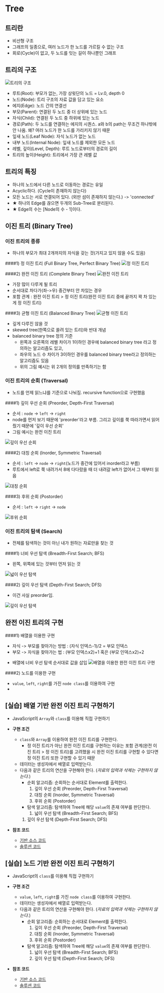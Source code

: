 # Tree

## 트리란

- 비선형 구조
- 그래프의 일종으로, 여러 노드가 한 노드를 가르킬 수 없는 구조
- 회로(Cycle)이 없고, 두 노드를 잇는 길이 하나뿐인 그래프

## 트리의 구조

![트리의 구조](img/1.png)

- 루트(Root): 부모가 없는, 가장 상윗단의 노드 = Lv.0, depth 0
- 노드(Node): 트리 구조의 자료 값을 담고 있는 요소
- 에지(Edge): 노드 간의 연결선
- 부모(Parent): 연결된 두 노드 중 더 상위에 있는 노드
- 자식(Child): 연결된 두 노드 중 하위에 있는 노드
- 경로(Path): 두 노드를 연결하는 에지의 시퀀스. a와 b의 path는 무조건 하나밖에 안 나옴. 왜? 여러 노드가 한 노드를 가리키지 않기 때문
- 잎새 노드(Leaf Node): 자식 노드가 없는 노드
- 내부 노드(Internal Node): 잎새 노드를 제외한 모든 노드
- 레벨, 깊이(Level, Depth): 루트 노드로부터의 경로의 길이
- 트리의 높이(Height): 트리에서 가장 큰 레벨 값

## 트리의 특징

- 하나의 노드에서 다른 노드로 이동하는 경로는 유일
- Acyclic하다. (Cycle이 존재하지 않는다)
- 모든 노드는 서로 연결되어 있다. (외딴 섬이 존재하지 않는다.) -> 'connected'
- ★ 하나의 Edge를 끊으면 두개의 Sub-Tree로 분리된다.
- ★ Edge의 수는 [Node의 수 - 1]이다.

## 이진 트리 (Binary Tree)

### 이진 트리의 종류

* 하나의 부모가 최대 2개까지의 자식을 갖는 것(가지고 있지 않을 수도 있음)

####1) 정 이진 트리 (Full Binary Tree, Perfect Binary Tree)
![정 이진 트리](img/2.png)

####2) 완전 이진 트리 (Complete Binary Tree)
![완전 이진 트리](img/3.png)

- 가장 많이 다루게 될 트리
- 순서대로 차다가(좌->우) 중간부터 안 차있는 경우
- 포함 관계 : 완전 이진 트리 > 정 이진 트리(완전 이진 트리 중에 끝까지 꽉 차 있는 게 정 이진 트리)

####3) 균형 이진 트리 (Balanced Binary Tree)
![균형 이진 트리](img/4.png)

* 깊게 다루진 않을 것
* skewed tree(한쪽으로 쏠려 있는 트리)와 반대 개념
* balanced binary tree 정의 기준
  * 왼쪽과 오른쪽의 레벨 차이가 1이하인 경우에 balanced binary tree 라고 정의하는 알고리즘도 있고, 
  * 좌우의 노드 수 차이가 3이하인 경우를 balanced binary tree라고 정의하는 알고리즘도 있음
  * 위의 그림 예시는 위 2개의 정의를 만족하기는 함

### 이진 트리의 순회 (Traversal)

* 노드를 언제 읽느냐를 기준으로 나눠짐. recursive function으로 구현했음

####1) 깊이 우선 순회 (Preorder, Depth-First Traversal) 

* 순서 : `node` -> `left` -> `right`
* node를 먼저 보기 때문에 'preorder'라고 부름. 그리고 깊이를 쭉 따라가면서 읽어줬기 때문에 '깊이 우선 순회'
* 그림 예시는 완전 이진 트리

![깊이 우선 순회](img/5.png)

####2) 대칭 순회 (Inorder, Symmetric Traversal) 

* 순서 : `left` -> `node` -> `right`(노드가 중간에 있어서 inorder라고 부름)
* 루트에서 left로 쭉 내려가서 8에 다다랐을 때 더 내려갈 left가 없어서 그 때부터 읽음

![대칭 순회](img/6.png)

####3) 후위 순회 (Postorder) 

* 순서 : `left` -> `right` -> `node`

![후위 순회](img/7.png)

### 이진 트리의 탐색 (Search)

* 전체를 탐색하는 것이 아닌 내가 원하는 자료만을 찾는 것

####1) 너비 우선 탐색 (Breadth-First Search; BFS)

* 왼쪽, 위쪽에 있는 것부터 먼저 읽는 것

![넓이 우선 탐색](img/8.png)

####2) 깊이 우선 탐색 (Depth-First Search; DFS)

* 이건 사실 preorder임.

![깊이 우선 탐색](img/9.png)

## 완전 이진 트리의 구현

####1) 배열을 이용한 구현

* 자식 -> 부모를 찾아가는 방법 : (자식 인덱스-1)/2 = 부모 인덱스 
* 부모 -> 자식을 찾아가는 법 : (부모 인덱스x2)+1 혹은 (부모 인덱스x2)+2

- 배열에 너비 우선 탐색 순서대로 값을 삽입
![배열을 이용한 완전 이진 트리 구현](img/10.png)

####2) 노드를 이용한 구현

- `value`, `left`, `right`를 가진 `node class`를 이용하여 구현
- 

## [실습] 배열 기반 완전 이진 트리 구현하기

- JavaScript의 `Array`와 `class`를 이용해 직접 구현하기
- **구현 조건**
  - `class`와 `Array`를 이용하여 완전 이진 트리를 구현한다.
    - 정 이진 트리가 아닌 완전 이진 트리를 구현하는 이유는 포함 관계(완전 이진 트리 > 정 이진 트리)를 고려했을 시 완전 이진 트리를 구현할 수 있다면 정 이진 트리 또한 구현할 수 있기 때문
  - 데이터는 생성자에서 배열로 입력받는다.
  - 다음과 같은 트리의 연산을 구현해야 한다. (*자료의 입력과 삭제는 구현하지 않는다.*)
    - 순회 알고리즘: 순회하는 순서대로 Element를 출력한다.
      1. 깊이 우선 순회 (Preorder, Depth-First Traversal)
      1. 대칭 순회 (Inorder, Symmetric Traversal)
      1. 후위 순회 (Postorder)
    - 탐색 알고리즘: 탐색하여 Tree에 해당 `value`의 존재 여부를 판단한다.
      1. 넓이 우선 탐색 (Breadth-First Search; BFS)
    1. 깊이 우선 탐색 (Depth-First Search; DFS)
  
- **참조 코드**
  - [기반 소스 코드](src/array/before.js)
  - [솔루션 코드](src/array/after.js)

## [실습] 노드 기반 완전 이진 트리 구현하기

- JavaScript의 `class`를 이용해 직접 구현하기
- **구현 조건**
  - `value`, `left`, `right`를 가진 `node class`를 이용하여 구현한다.
  - 데이터는 생성자에서 배열로 입력받는다.
  - 다음과 같은 트리의 연산을 구현해야 한다. (*자료의 입력과 삭제는 구현하지 않는다.*)
    - 순회 알고리즘: 순회하는 순서대로 Element를 출력한다.
      1. 깊이 우선 순회 (Preorder, Depth-First Traversal)
      1. 대칭 순회 (Inorder, Symmetric Traversal)
      1. 후위 순회 (Postorder)
    - 탐색 알고리즘: 탐색하여 Tree에 해당 `value`의 존재 여부를 판단한다.
      1. 넓이 우선 탐색 (Breadth-First Search; BFS)
      1. 깊이 우선 탐색 (Depth-First Search; DFS)

- **참조 코드**
  - [기반 소스 코드](src/node/before.js)
  - [솔루션 코드](src/node/after.js)
